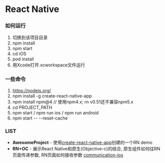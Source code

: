 # React Native

### 如何运行

1. 切换到该项目目录
2. npm install
3. npm start
4. cd iOS
5. pod install
6. 用Xcode打开.xcworkspace文件运行

### 一些命令

1. https://nodejs.org/
2. npm install -g create-react-native-app
3. npm install npm@4    // 使用npm4.x;  rn v0.51还不兼容npm5.x
4. cd PROJECT_PATH
5. npm start / npm run ios / npm run android
6. npm start -- --reset-cache


### LIST

* **AwesomeProject** - 使用[create-react-native-app](https://facebook.github.io/react-native/docs/getting-started.html)创建的一个RN demo   
* **RN+OC** - 展示React Native和原生(Objective-c)的结合, 原生组件如何往RN页面传递参数, RN页面如何接收参数 [communication-ios](https://facebook.github.io/react-native/docs/communication-ios.html)   

